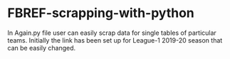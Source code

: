 # FBREF-scrapping-with-python

In Again.py file user can easily scrap data for single tables of particular teams. Initially the link has been set up for League-1 2019-20 season that can be easily changed.
